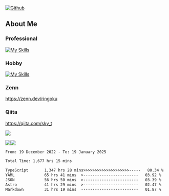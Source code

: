 [![Github](https://img.shields.io/github/followers/skyt-a?label=Follow&style=social)](https://github.com/skyt-a)

## About Me
### Professional
[![My Skills](https://skillicons.dev/icons?i=react,ts,js,nodejs,java,graphql,firebase,githubactions&theme=light)](https://skillicons.dev)
### Hobby
[![My Skills](https://skillicons.dev/icons?i=unity,rust,py&theme=light)](https://skillicons.dev)

### Zenn
https://zenn.dev/ringoku
### Qiita
https://qiita.com/sky_t


![](https://github-profile-summary-cards.vercel.app/api/cards/profile-details?username=skyt-a&theme=default)

![](https://github-profile-summary-cards.vercel.app/api/cards/repos-per-language?username=skyt-a&theme=default)![](https://github-profile-summary-cards.vercel.app/api/cards/stats?username=RinGoku&theme=default)

<!--START_SECTION:waka-->

```txt
From: 19 December 2022 - To: 19 January 2025

Total Time: 1,677 hrs 15 mins

TypeScript       1,347 hrs 28 mins>>>>>>>>>>>>>>>>>>>>-----   80.34 %
YAML             65 hrs 41 mins  >------------------------   03.92 %
JSON             56 hrs 50 mins  >------------------------   03.39 %
Astro            41 hrs 29 mins  >------------------------   02.47 %
Markdown         31 hrs 19 mins  -------------------------   01.87 %
```

<!--END_SECTION:waka-->
